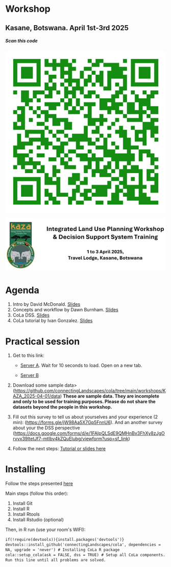 # Workshop
## Kasane, Botswana. April 1st-3rd 2025

##### *Scan this code*
![QRcode](https://raw.githubusercontent.com/connectingLandscapes/cola/refs/heads/main/workshops/KAZA_2025-04-01/qr-kaza.png)

![banner](https://raw.githubusercontent.com/connectingLandscapes/cola/refs/heads/main/workshops/KAZA_2025-04-01/ebanner.png)


# Agenda

1. Intro by David McDonald. [Slides](https://drive.google.com/open?id=1oAsKZAhw81zyzPKbyS0ehC6fG1ZYir1y&usp=drive_fs)
2. Concepts and workflow by Dawn Burnham. [Slides](https://docs.google.com/presentation/d/1nvz7o9J4YcKl4p9okQ_1BGo8AiVj5awr?rtpof=true&usp=drive_fs)
3. CoLa DSS. [Slides](https://drive.google.com/open?id=1o5YLn2k49cGJCzKHz5ncWYrKj5D4TUuZ&usp=drive_fs)
4. CoLa tutorial by Ivan Gonzalez. [Slides](https://docs.google.com/presentation/d/18iNtXGxe_NAlaNdxGC9xb_OBJrwRIzXI/edit?usp=sharing&ouid=103068293807996405041&rtpof=true&sd=true)


# Practical session

 1. Get to this link:
    - [Server A](http://34.57.99.166:3838/connecting-landscapes/). Wait for 10 seconds to load. Open on a new tab.
    
    - [Server B](http://34.57.191.163:3838/connecting-landscapes/)  
    
 3. Download some sample data> (https://github.com/connectingLandscapes/cola/tree/main/workshops/KAZA_2025-04-01/data)
    **These are sample data. They are incomplete and only to be used for training purposes. Please do not share the datasets beyond the people in this workshop.**
 4. Fill out this survey to tell us about yourselves and your experience (2 min):
 (https://forms.gle/jW98Aa5X7Gp5FnnU6). And an another survey about your the DSS perspective (https://docs.google.com/forms/d/e/1FAIpQLSdE9QMHnBv3FhXy8zJgOrvvx39ltetJf7-mtIbv4kZQuElubg/viewform?usp=sf_link)
 5. Follow the next steps: [Tutorial or slides here](https://docs.google.com/presentation/d/18iNtXGxe_NAlaNdxGC9xb_OBJrwRIzXI/edit?usp=sharing&ouid=103068293807996405041&rtpof=true&sd=true)


# Installing
Follow the steps presented [here](https://github.com/connectingLandscapes/cola/blob/main/inst/docs/md_cola_install.md)
 
Main steps (follow this order):
1. Install Git
2. Install R
3. Install Rtools
4. Install Rstudio (optional)

Then, in R run (use your room's WIFI):
```
if(!require(devtools)){install.packages('devtools')}
devtools::install_github('connectingLandscapes/cola', dependencies = NA, upgrade = 'never') # Installing CoLa R package
cola::setup_cola(ask = FALSE, dss = TRUE) # Setup all CoLa components. Run this line until all problems are solved.
```
